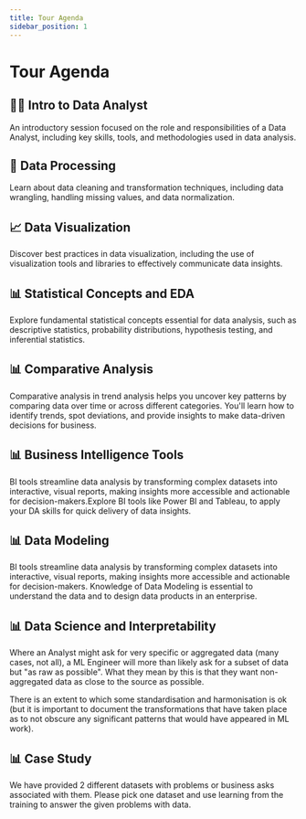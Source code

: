 ```yaml
---
title: Tour Agenda
sidebar_position: 1
---
```


# Tour Agenda

## 👩‍💻 Intro to Data Analyst
An introductory session focused on the role and responsibilities of a Data Analyst, including key skills, tools, and methodologies used in data analysis.

## 🔄 Data Processing
Learn about data cleaning and transformation techniques, including data wrangling, handling missing values, and data normalization.

## 📈 Data Visualization
Discover best practices in data visualization, including the use of visualization tools and libraries to effectively communicate data insights.

## 📊 Statistical Concepts and EDA
Explore fundamental statistical concepts essential for data analysis, such as descriptive statistics, probability distributions, hypothesis testing, and inferential statistics.

## 📊 Comparative Analysis
Comparative analysis in trend analysis helps you uncover key patterns by comparing data over time or across different categories. You'll learn how to identify trends, spot deviations, and provide insights to make data-driven decisions for business.

## 📊 Business Intelligence Tools
BI tools streamline data analysis by transforming complex datasets into interactive, visual reports, making insights more accessible and actionable for decision-makers.Explore BI tools like Power BI and Tableau, to apply your DA skills for quick delivery of data insights.

## 📊 Data Modeling
BI tools streamline data analysis by transforming complex datasets into interactive, visual reports, making insights more accessible and actionable for decision-makers. Knowledge of Data Modeling is essential to understand the data and to design data products in an enterprise.

## 📊 Data Science and Interpretability 
Where an Analyst might ask for very specific or aggregated data (many cases, not all), a ML Engineer will more than likely ask for a subset of data but "as raw as possible". What they mean by this is that they want non-aggregated data as close to the source as possible. 

There is an extent to which some standardisation and harmonisation is ok (but it is important to document the transformations that have taken place as to not obscure any significant patterns that would have appeared in ML work).

## 📊 Case Study
We have provided 2 different datasets with problems or business asks associated with them. Please pick one dataset and use learning from the training to answer the given problems with data. 